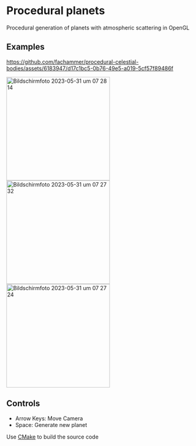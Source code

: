 # Procedural planets

Procedural generation of planets with atmospheric scattering in OpenGL

## Examples

https://github.com/fachammer/procedural-celestial-bodies/assets/6183947/d17c1bc5-0b76-49e5-a019-5cf57f89486f

<img width="270" alt="Bildschirmfoto 2023-05-31 um 07 28 14" src="https://github.com/fachammer/procedural-planets/assets/6183947/e01f0567-dd16-4835-b1c0-dd2806f7646f">
<img width="270" alt="Bildschirmfoto 2023-05-31 um 07 27 32" src="https://github.com/fachammer/procedural-planets/assets/6183947/a7c78f60-a3af-490a-81e7-006b3c0bbdb3">
<img width="270" alt="Bildschirmfoto 2023-05-31 um 07 27 24" src="https://github.com/fachammer/procedural-planets/assets/6183947/7735e8d2-c4bf-492c-b224-bf12f3d699d4">

## Controls

- Arrow Keys: Move Camera
- Space: Generate new planet

Use [CMake](https://cmake.org/) to build the source code
